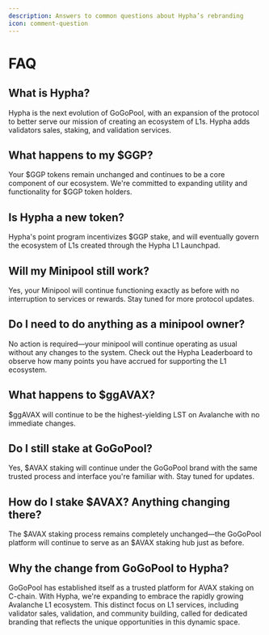 ```yaml
---
description: Answers to common questions about Hypha’s rebranding
icon: comment-question
---
```


# FAQ

## What is Hypha?

Hypha is the next evolution of GoGoPool, with an expansion of the protocol to better serve our mission of creating an ecosystem of L1s. Hypha adds validators sales, staking, and validation services.

## What happens to my $GGP?

Your $GGP tokens remain unchanged and continues to be a core component of our ecosystem. We're committed to expanding utility and functionality for $GGP token holders.

## Is Hypha a new token?

Hypha's point program incentivizes $GGP stake, and will eventually govern the ecosystem of L1s created through the Hypha L1 Launchpad.

## Will my Minipool still work?

Yes, your Minipool will continue functioning exactly as before with no interruption to services or rewards. Stay tuned for more protocol updates.

## Do I need to do anything as a minipool owner?

No action is required—your minipool will continue operating as usual without any changes to the system. Check out the Hypha Leaderboard to observe how many points you have accrued for supporting the L1 ecosystem.

## What happens to $ggAVAX?

$ggAVAX will continue to be the highest-yielding LST on Avalanche with no immediate changes.

## Do I still stake at GoGoPool?

Yes, $AVAX staking will continue under the GoGoPool brand with the same trusted process and interface you're familiar with. Stay tuned for updates.

## How do I stake $AVAX? Anything changing there?

The $AVAX staking process remains completely unchanged—the GoGoPool platform will continue to serve as an $AVAX staking hub just as before.

## Why the change from GoGoPool to Hypha?

GoGoPool has established itself as a trusted platform for AVAX staking on C-chain. With Hypha, we're expanding to embrace the rapidly growing Avalanche L1 ecosystem. This distinct focus on L1 services, including validator sales, validation, and community building, called for dedicated branding that reflects the unique opportunities in this dynamic space.
